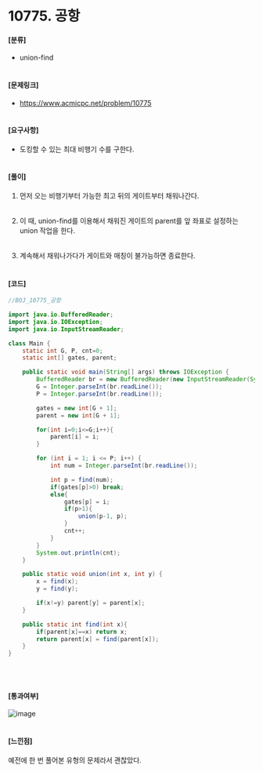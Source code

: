 <h1> 10775. 공항 </h1>


#### [분류]
- union-find
<br><br>

#### [문제링크]
- https://www.acmicpc.net/problem/10775
<br><br>


#### [요구사항]
- 도킹할 수 있는 최대 비행기 수를 구한다.<br><br> 

#### [풀이]

1. 먼저 오는 비행기부터 가능한 최고 뒤의 게이트부터 채워나간다.<br><br>

2. 이 때, union-find를 이용해서 채워진 게이트의 parent를 앞 좌표로 설정하는 union 작업을 한다.<br><br>

3. 계속해서 채워나가다가 게이트와 매칭이 불가능하면 종료한다.<br><br>


#### [코드]
```java
//BOJ_10775_공항

import java.io.BufferedReader;
import java.io.IOException;
import java.io.InputStreamReader;

class Main {
    static int G, P, cnt=0;
    static int[] gates, parent;

    public static void main(String[] args) throws IOException {
        BufferedReader br = new BufferedReader(new InputStreamReader(System.in));
        G = Integer.parseInt(br.readLine());
        P = Integer.parseInt(br.readLine());

        gates = new int[G + 1];
        parent = new int[G + 1];

        for(int i=0;i<=G;i++){
            parent[i] = i;
        }

        for (int i = 1; i <= P; i++) {
            int num = Integer.parseInt(br.readLine());

            int p = find(num);
            if(gates[p]>0) break;
            else{
                gates[p] = i;
                if(p>1){
                    union(p-1, p);
                }
                cnt++;
            }
        }
        System.out.println(cnt);
    }

    public static void union(int x, int y) {
        x = find(x);
        y = find(y);

        if(x!=y) parent[y] = parent[x];
    }

    public static int find(int x){
        if(parent[x]==x) return x;
        return parent[x] = find(parent[x]);
    }
}
```
<br><br>

#### [통과여부]
![image](https://user-images.githubusercontent.com/54053016/124605599-0b92b200-dea7-11eb-8338-ae7da4d3bbf7.png)
<br><br>

#### [느낀점]
예전에 한 번 풀어본 유형의 문제라서 괜찮았다.